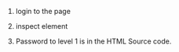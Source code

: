 1. login to the page 

2. inspect element 

3. Password to level 1 is in the HTML Source code. 


<!--The password for natas1 is 0nzCigAq7t2iALyvU9xcHlYN4MlkIwlq -->